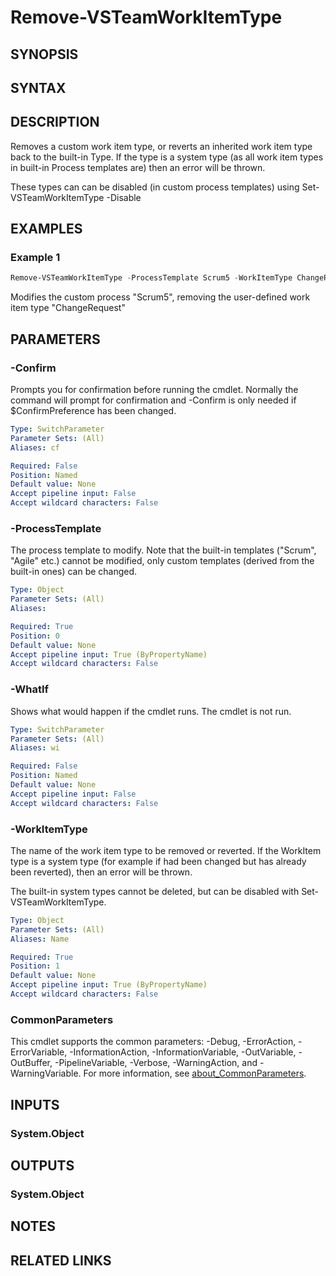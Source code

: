 <!-- #include "./common/header.md" -->

# Remove-VSTeamWorkItemType

## SYNOPSIS

<!-- #include "./synopsis/Remove-VSTeamWorkItemType.md" -->

## SYNTAX

## DESCRIPTION

Removes a custom work item type, or reverts an inherited work item type back to the built-in Type. If the type is a system type (as all work item types in built-in Process templates are) then an error will be thrown.

These types can can be disabled (in custom process templates) using Set-VSTeamWorkItemType -Disable

## EXAMPLES

### Example 1

```PowerShell
Remove-VSTeamWorkItemType -ProcessTemplate Scrum5 -WorkItemType ChangeRequest
```

Modifies the custom process "Scrum5", removing the user-defined work item type "ChangeRequest"

## PARAMETERS

### -Confirm

Prompts you for confirmation before running the cmdlet. Normally the command will prompt for confirmation and -Confirm is only needed if \$ConfirmPreference has been changed.

```yaml
Type: SwitchParameter
Parameter Sets: (All)
Aliases: cf

Required: False
Position: Named
Default value: None
Accept pipeline input: False
Accept wildcard characters: False
```

<!-- #include "./params/force.md" -->

### -ProcessTemplate

The process template to modify. Note that the built-in templates ("Scrum", "Agile" etc.) cannot be modified,
only custom templates (derived from the built-in ones) can be changed.

```yaml
Type: Object
Parameter Sets: (All)
Aliases:

Required: True
Position: 0
Default value: None
Accept pipeline input: True (ByPropertyName)
Accept wildcard characters: False
```

### -WhatIf

Shows what would happen if the cmdlet runs.
The cmdlet is not run.

```yaml
Type: SwitchParameter
Parameter Sets: (All)
Aliases: wi

Required: False
Position: Named
Default value: None
Accept pipeline input: False
Accept wildcard characters: False
```

### -WorkItemType

The name of the work item type to be removed or reverted. If the WorkItem type is a system type (for example if had been changed but has already been reverted), then an error will be thrown.

The built-in system types cannot be deleted, but can be disabled with Set-VSTeamWorkItemType.

```yaml
Type: Object
Parameter Sets: (All)
Aliases: Name

Required: True
Position: 1
Default value: None
Accept pipeline input: True (ByPropertyName)
Accept wildcard characters: False
```

### CommonParameters

This cmdlet supports the common parameters: -Debug, -ErrorAction, -ErrorVariable, -InformationAction, -InformationVariable, -OutVariable, -OutBuffer, -PipelineVariable, -Verbose, -WarningAction, and -WarningVariable. For more information, see [about_CommonParameters](http://go.microsoft.com/fwlink/?LinkID=113216).

## INPUTS

### System.Object

## OUTPUTS

### System.Object

## NOTES

## RELATED LINKS
